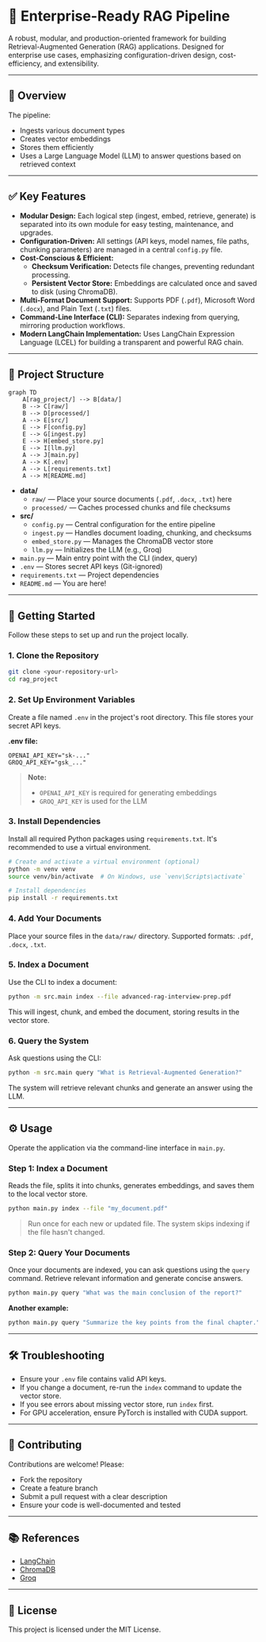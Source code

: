 # 🚀 Enterprise-Ready RAG Pipeline

A robust, modular, and production-oriented framework for building Retrieval-Augmented Generation (RAG) applications. Designed for enterprise use cases, emphasizing configuration-driven design, cost-efficiency, and extensibility.

---

## 🧩 Overview

The pipeline:
- Ingests various document types
- Creates vector embeddings
- Stores them efficiently
- Uses a Large Language Model (LLM) to answer questions based on retrieved context

---

## ✅ Key Features

- **Modular Design:** Each logical step (ingest, embed, retrieve, generate) is separated into its own module for easy testing, maintenance, and upgrades.
- **Configuration-Driven:** All settings (API keys, model names, file paths, chunking parameters) are managed in a central `config.py` file.
- **Cost-Conscious & Efficient:**
  - **Checksum Verification:** Detects file changes, preventing redundant processing.
  - **Persistent Vector Store:** Embeddings are calculated once and saved to disk (using ChromaDB).
- **Multi-Format Document Support:** Supports PDF (`.pdf`), Microsoft Word (`.docx`), and Plain Text (`.txt`) files.
- **Command-Line Interface (CLI):** Separates indexing from querying, mirroring production workflows.
- **Modern LangChain Implementation:** Uses LangChain Expression Language (LCEL) for building a transparent and powerful RAG chain.

---

## 📂 Project Structure

```mermaid
graph TD
    A[rag_project/] --> B[data/]
    B --> C[raw/]
    B --> D[processed/]
    A --> E[src/]
    E --> F[config.py]
    E --> G[ingest.py]
    E --> H[embed_store.py]
    E --> I[llm.py]
    A --> J[main.py]
    A --> K[.env]
    A --> L[requirements.txt]
    A --> M[README.md]
```

- **data/**
  - `raw/` — Place your source documents (`.pdf`, `.docx`, `.txt`) here
  - `processed/` — Caches processed chunks and file checksums
- **src/**
  - `config.py` — Central configuration for the entire pipeline
  - `ingest.py` — Handles document loading, chunking, and checksums
  - `embed_store.py` — Manages the ChromaDB vector store
  - `llm.py` — Initializes the LLM (e.g., Groq)
- `main.py` — Main entry point with the CLI (index, query)
- `.env` — Stores secret API keys (Git-ignored)
- `requirements.txt` — Project dependencies
- `README.md` — You are here!

---

## 🚀 Getting Started

Follow these steps to set up and run the project locally.

### 1. Clone the Repository

```bash
git clone <your-repository-url>
cd rag_project
```

### 2. Set Up Environment Variables

Create a file named `.env` in the project's root directory. This file stores your secret API keys.

**.env file:**
```env
OPENAI_API_KEY="sk-..."
GROQ_API_KEY="gsk_..."
```
> **Note:**  
> - `OPENAI_API_KEY` is required for generating embeddings  
> - `GROQ_API_KEY` is used for the LLM

### 3. Install Dependencies

Install all required Python packages using `requirements.txt`. It's recommended to use a virtual environment.

```bash
# Create and activate a virtual environment (optional)
python -m venv venv
source venv/bin/activate  # On Windows, use `venv\Scripts\activate`

# Install dependencies
pip install -r requirements.txt
```

### 4. Add Your Documents

Place your source files in the `data/raw/` directory. Supported formats: `.pdf`, `.docx`, `.txt`.

### 5. Index a Document

Use the CLI to index a document:

```bash
python -m src.main index --file advanced-rag-interview-prep.pdf
```

This will ingest, chunk, and embed the document, storing results in the vector store.

### 6. Query the System

Ask questions using the CLI:

```bash
python -m src.main query "What is Retrieval-Augmented Generation?"
```

The system will retrieve relevant chunks and generate an answer using the LLM.

---

## ⚙️ Usage

Operate the application via the command-line interface in `main.py`.

### Step 1: Index a Document

Reads the file, splits it into chunks, generates embeddings, and saves them to the local vector store.

```bash
python main.py index --file "my_document.pdf"
```
> Run once for each new or updated file. The system skips indexing if the file hasn't changed.

### Step 2: Query Your Documents

Once your documents are indexed, you can ask questions using the `query` command. Retrieve relevant information and generate concise answers.

```bash
python main.py query "What was the main conclusion of the report?"
```

**Another example:**
```bash
python main.py query "Summarize the key points from the final chapter."
```

---

## 🛠️ Troubleshooting

- Ensure your `.env` file contains valid API keys.
- If you change a document, re-run the `index` command to update the vector store.
- If you see errors about missing vector store, run `index` first.
- For GPU acceleration, ensure PyTorch is installed with CUDA support.

---

## 🤝 Contributing

Contributions are welcome! Please:
- Fork the repository
- Create a feature branch
- Submit a pull request with a clear description
- Ensure your code is well-documented and tested

---

## 📚 References

- [LangChain](https://python.langchain.com/)
- [ChromaDB](https://www.trychroma.com/)
- [Groq](https://groq.com/)

---

## 📄 License

This project is licensed under the MIT License.
